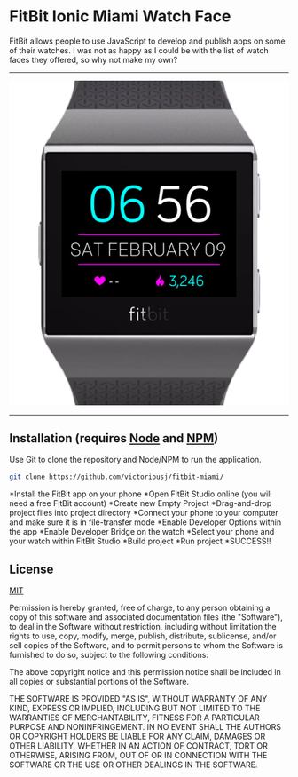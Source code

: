 # FitBit Ionic Miami Watch Face

FitBit allows people to use JavaScript to develop and publish apps on some of their watches. I was not as happy as I could be with the list of watch faces they offered, so why not make my own?

---

![Screen Capture of the Miami Clock Face](./Capture.PNG?raw=true 'GTA Vice City, anyone?')

---

## Installation (requires [Node](https://nodejs.org/en/) and [NPM](https://www.npmjs.com/))

Use Git to clone the repository and Node/NPM to run the application.

```bash
git clone https://github.com/victoriousj/fitbit-miami/
```
*Install the FitBit app on your phone
*Open FitBit Studio online (you will need a free FitBit account)
*Create new Empty Project
*Drag-and-drop project files into project directory
*Connect your phone to your computer and make sure it is in file-transfer mode
*Enable Developer Options within the app
*Enable Developer Bridge on the watch
*Select your phone and your watch within FitBit Studio
*Build project
*Run project
*SUCCESS!!


## License

[MIT](https://choosealicense.com/licenses/mit/)

Permission is hereby granted, free of charge, to any person obtaining a copy of this software and associated documentation files (the "Software"), to deal in the Software without restriction, including without limitation the rights to use, copy, modify, merge, publish, distribute, sublicense, and/or sell copies of the Software, and to permit persons to whom the Software is furnished to do so, subject to the following conditions:

The above copyright notice and this permission notice shall be included in all copies or substantial portions of the Software.

THE SOFTWARE IS PROVIDED "AS IS", WITHOUT WARRANTY OF ANY KIND, EXPRESS OR IMPLIED, INCLUDING BUT NOT LIMITED TO THE WARRANTIES OF MERCHANTABILITY, FITNESS FOR A PARTICULAR PURPOSE AND NONINFRINGEMENT. IN NO EVENT SHALL THE AUTHORS OR COPYRIGHT HOLDERS BE LIABLE FOR ANY CLAIM, DAMAGES OR OTHER LIABILITY, WHETHER IN AN ACTION OF CONTRACT, TORT OR OTHERWISE, ARISING FROM, OUT OF OR IN CONNECTION WITH THE SOFTWARE OR THE USE OR OTHER DEALINGS IN THE SOFTWARE.
